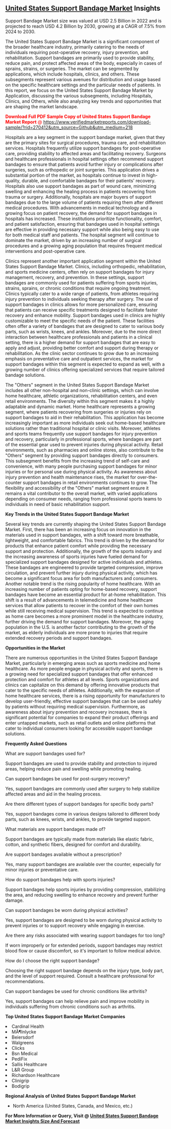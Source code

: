 <h2><a href="https://www.verifiedmarketreports.com/download-sample/?rid=270412&amp;utm_source=Github&amp;utm_medium=218" target="_blank">United States Support Bandage Market</a> Insights</h2><p>Support Bandage Market size was valued at USD 2.5 Billion in 2022 and is projected to reach USD 4.2 Billion by 2030, growing at a CAGR of 7.5% from 2024 to 2030.</p><p><p>The United States Support Bandage Market is a significant component of the broader healthcare industry, primarily catering to the needs of individuals requiring post-operative recovery, injury prevention, and rehabilitation. Support bandages are primarily used to provide stability, reduce pain, and protect affected areas of the body, especially in cases of sprains, strains, or surgeries. The market can be segmented by applications, which include hospitals, clinics, and others. These subsegments represent various avenues for distribution and usage based on the specific healthcare settings and the particular needs of patients. In this report, we focus on the United States Support Bandage Market by Application, discussing the various subsegments, including Hospitals, Clinics, and Others, while also analyzing key trends and opportunities that are shaping the market landscape. <p><span class=""><span style="color: #ff0000;"><strong>Download Full PDF Sample Copy of United States Support Bandage Market Report</strong> @ </span><a href="https://www.verifiedmarketreports.com/download-sample/?rid=270412&amp;utm_source=Github&amp;utm_medium=218" target="_blank">https://www.verifiedmarketreports.com/download-sample/?rid=270412&amp;utm_source=Github&amp;utm_medium=218</a></span></p></p> <p>Hospitals are a key segment in the support bandage market, given that they are the primary sites for surgical procedures, trauma care, and rehabilitation services. Hospitals frequently utilize support bandages for post-operative care, providing stability to affected areas and facilitating recovery. Surgeons and healthcare professionals in hospital settings often recommend support bandages to ensure that patients avoid further injury or complications after surgeries, such as orthopedic or joint surgeries. This application drives a substantial portion of the market, as hospitals continue to invest in high-quality, durable, and comfortable bandages for their patients' recovery. Hospitals also use support bandages as part of wound care, minimizing swelling and enhancing the healing process in patients recovering from trauma or surgery. Additionally, hospitals are major buyers of support bandages due to the large volume of patients requiring them after different medical procedures. With advancements in medical technology and a growing focus on patient recovery, the demand for support bandages in hospitals has increased. These institutions prioritize functionality, comfort, and patient satisfaction, ensuring that bandages used in hospital settings are effective in providing necessary support while also being easy to use for both medical staff and patients. The hospital segment will continue to dominate the market, driven by an increasing number of surgical procedures and a growing aging population that requires frequent medical interventions and post-operative care.</p> <p>Clinics represent another important application segment within the United States Support Bandage Market. Clinics, including orthopedic, rehabilitation, and sports medicine centers, often rely on support bandages for injury management, recovery, and prevention. In these settings, support bandages are commonly used for patients suffering from sports injuries, strains, sprains, or chronic conditions that require ongoing treatment. Clinics typically cater to a wide range of patients, from athletes requiring injury prevention to individuals seeking therapy after surgery. The use of support bandages in clinics allows for more personalized care, ensuring that patients can receive specific treatments designed to facilitate faster recovery and enhance mobility. Support bandages used in clinics are highly customizable to meet the specific needs of the patient. These facilities often offer a variety of bandages that are designed to cater to various body parts, such as wrists, knees, and ankles. Moreover, due to the more direct interaction between healthcare professionals and patients in a clinical setting, there is a higher demand for support bandages that are easy to apply and adjust, providing better comfort and support during therapy or rehabilitation. As the clinic sector continues to grow due to an increasing emphasis on preventative care and outpatient services, the market for support bandages within this segment is expected to expand as well, with a growing number of clinics offering specialized services that require tailored bandage solutions.</p> <p>The "Others" segment in the United States Support Bandage Market includes all other non-hospital and non-clinic settings, which can involve home healthcare, athletic organizations, rehabilitation centers, and even retail environments. The diversity within this segment makes it a highly adaptable and dynamic market. Home healthcare represents a growing segment, where patients recovering from surgeries or injuries rely on support bandages to aid in their rehabilitation. This application has become increasingly important as more individuals seek out home-based healthcare solutions rather than traditional hospital or clinic visits. Moreover, athletes and sports teams frequently use support bandages for injury prevention and recovery, particularly in professional sports, where bandages are part of the essential gear used to prevent injuries during physical activity. Retail environments, such as pharmacies and online stores, also contribute to the "Others" segment by providing support bandages directly to consumers. This subsegment benefits from the increasing trend of self-care and convenience, with many people purchasing support bandages for minor injuries or for personal use during physical activity. As awareness about injury prevention and health maintenance rises, the market for over-the-counter support bandages in retail environments continues to grow. The flexibility and accessibility of the "Others" market segment ensure it remains a vital contributor to the overall market, with varied applications depending on consumer needs, ranging from professional sports teams to individuals in need of basic rehabilitation support.</p> <p><strong>Key Trends in the United States Support Bandage Market</strong></p> <p>Several key trends are currently shaping the United States Support Bandage Market. First, there has been an increasing focus on innovation in the materials used in support bandages, with a shift toward more breathable, lightweight, and comfortable fabrics. This trend is driven by the demand for products that enhance patient comfort while providing the necessary support and protection. Additionally, the growth of the sports industry and the increasing awareness of sports injuries have fueled demand for specialized support bandages designed for active individuals and athletes. These bandages are engineered to provide targeted compression, improve circulation, and prevent further injury during physical activity, which has become a significant focus area for both manufacturers and consumers. Another notable trend is the rising popularity of home healthcare. With an increasing number of patients opting for home-based recovery, support bandages have become an essential product for at-home rehabilitation. This shift is a result of advancements in telemedicine and home healthcare services that allow patients to recover in the comfort of their own homes while still receiving medical supervision. This trend is expected to continue as home care becomes a more prominent model in the healthcare industry, further driving the demand for support bandages. Moreover, the aging population in the U.S. is another factor contributing to the growth of the market, as elderly individuals are more prone to injuries that require extended recovery periods and support bandages.</p> <p><strong>Opportunities in the Market</strong></p> <p>There are numerous opportunities in the United States Support Bandage Market, particularly in emerging areas such as sports medicine and home healthcare. As more people engage in physical activity and sports, there is a growing need for specialized support bandages that offer enhanced protection and comfort for athletes at all levels. Sports organizations and clinics can capitalize on this demand by offering innovative products that cater to the specific needs of athletes. Additionally, with the expansion of home healthcare services, there is a rising opportunity for manufacturers to develop user-friendly, effective support bandages that can be used safely by patients without requiring medical supervision. Furthermore, as awareness about injury prevention and recovery increases, there is significant potential for companies to expand their product offerings and enter untapped markets, such as retail outlets and online platforms that cater to individual consumers looking for accessible support bandage solutions.</p> <p><strong>Frequently Asked Questions</strong></p> <p>What are support bandages used for?</p> <p>Support bandages are used to provide stability and protection to injured areas, helping reduce pain and swelling while promoting healing.</p> <p>Can support bandages be used for post-surgery recovery?</p> <p>Yes, support bandages are commonly used after surgery to help stabilize affected areas and aid in the healing process.</p> <p>Are there different types of support bandages for specific body parts?</p> <p>Yes, support bandages come in various designs tailored to different body parts, such as knees, wrists, and ankles, to provide targeted support.</p> <p>What materials are support bandages made of?</p> <p>Support bandages are typically made from materials like elastic fabric, cotton, and synthetic fibers, designed for comfort and durability.</p> <p>Are support bandages available without a prescription?</p> <p>Yes, many support bandages are available over the counter, especially for minor injuries or preventative care.</p> <p>How do support bandages help with sports injuries?</p> <p>Support bandages help sports injuries by providing compression, stabilizing the area, and reducing swelling to enhance recovery and prevent further damage.</p> <p>Can support bandages be worn during physical activities?</p> <p>Yes, support bandages are designed to be worn during physical activity to prevent injuries or to support recovery while engaging in exercise.</p> <p>Are there any risks associated with wearing support bandages for too long?</p> <p>If worn improperly or for extended periods, support bandages may restrict blood flow or cause discomfort, so it's important to follow medical advice.</p> <p>How do I choose the right support bandage?</p> <p>Choosing the right support bandage depends on the injury type, body part, and the level of support required. Consult a healthcare professional for recommendations.</p> <p>Can support bandages be used for chronic conditions like arthritis?</p> <p>Yes, support bandages can help relieve pain and improve mobility in individuals suffering from chronic conditions such as arthritis.</p></p><p><strong>Top United States Support Bandage Market Companies</strong></p><div data-test-id=""><p><li>Cardinal Health</li><li> MÃ¶lnlycke</li><li> Beiersdorf</li><li> Walgreens</li><li> Clicks</li><li> Bsn Medical</li><li> PediFix</li><li> Sallis Healthcare</li><li> L&R Group</li><li> Richardson Healthcare</li><li> Clinigrip</li><li> Bodigrip</li></p><div><strong>Regional Analysis of&nbsp;United States Support Bandage Market</strong></div><ul><li dir="ltr"><p dir="ltr">North America&nbsp;(United States, Canada, and Mexico, etc.)</p></li></ul><p><strong>For More Information or Query, Visit @&nbsp;</strong><strong><a href="https://www.verifiedmarketreports.com/product/support-bandage-market/?utm_source=Github&amp;utm_medium=218" target="_blank">United States Support Bandage Market Insights Size And Forecast</a></strong></p></div>
